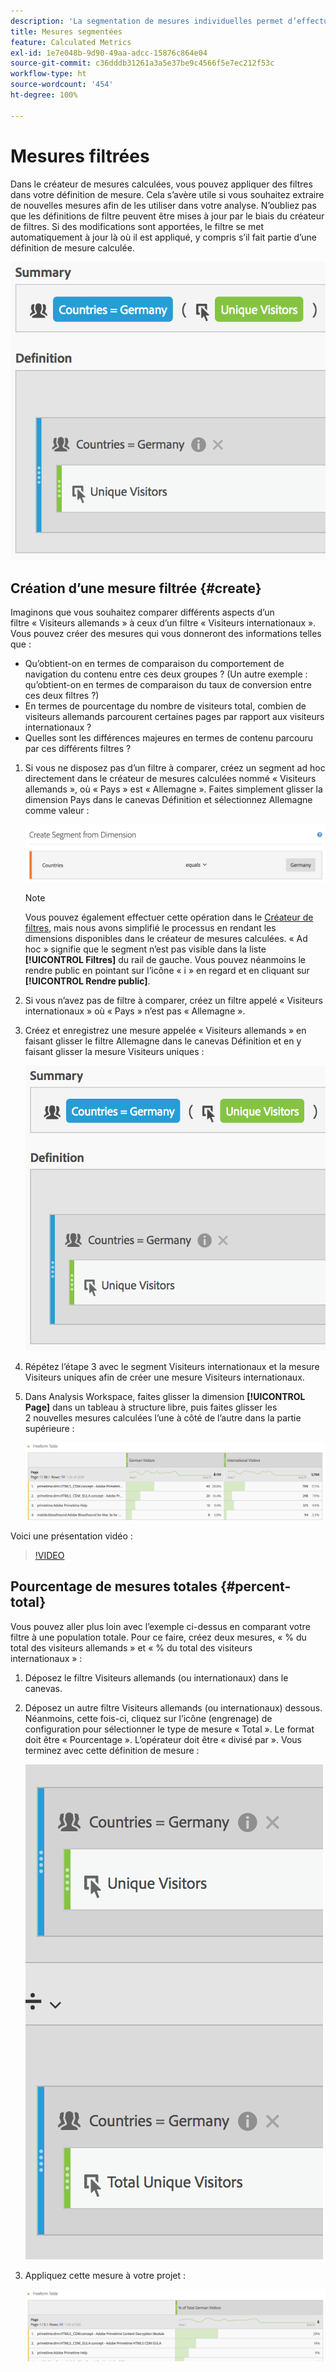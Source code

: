 ```yaml
---
description: 'La segmentation de mesures individuelles permet d’effectuer des comparaisons de mesures dans le même rapport. '
title: Mesures segmentées
feature: Calculated Metrics
exl-id: 1e7e048b-9d90-49aa-adcc-15876c864e04
source-git-commit: c36dddb31261a3a5e37be9c4566f5e7ec212f53c
workflow-type: ht
source-wordcount: '454'
ht-degree: 100%

---
```


# Mesures filtrées

Dans le créateur de mesures calculées, vous pouvez appliquer des filtres dans votre définition de mesure. Cela s’avère utile si vous souhaitez extraire de nouvelles mesures afin de les utiliser dans votre analyse. Nʼoubliez pas que les définitions de filtre peuvent être mises à jour par le biais du créateur de filtres. Si des modifications sont apportées, le filtre se met automatiquement à jour là où il est appliqué, y compris sʼil fait partie dʼune définition de mesure calculée.

![](assets/german-visitors.png)

## Création dʼune mesure filtrée {#create}

Imaginons que vous souhaitez comparer différents aspects dʼun filtre « Visiteurs allemands » à ceux dʼun filtre « Visiteurs internationaux ». Vous pouvez créer des mesures qui vous donneront des informations telles que :

* Qu’obtient-on en termes de comparaison du comportement de navigation du contenu entre ces deux groupes ? (Un autre exemple : qu’obtient-on en termes de comparaison du taux de conversion entre ces deux filtres ?)
* En termes de pourcentage du nombre de visiteurs total, combien de visiteurs allemands parcourent certaines pages par rapport aux visiteurs internationaux ?
* Quelles sont les différences majeures en termes de contenu parcouru par ces différents filtres ?

1. Si vous ne disposez pas dʼun filtre à comparer, créez un segment ad hoc directement dans le créateur de mesures calculées nommé « Visiteurs allemands », où « Pays » est « Allemagne ». Faites simplement glisser la dimension Pays dans le canevas Définition et sélectionnez Allemagne comme valeur :

   ![](assets/segment-from-dimension.png)

   >[!NOTE]
   >
   >Vous pouvez également effectuer cette opération dans le [Créateur de filtres](/help/components/filters/create-filters.md), mais nous avons simplifié le processus en rendant les dimensions disponibles dans le créateur de mesures calculées. « Ad hoc » signifie que le segment nʼest pas visible dans la liste **[!UICONTROL Filtres]** du rail de gauche. Vous pouvez néanmoins le rendre public en pointant sur l’icône « i » en regard et en cliquant sur **[!UICONTROL Rendre public]**.

1. Si vous nʼavez pas de filtre à comparer, créez un filtre appelé « Visiteurs internationaux » où « Pays » nʼest pas « Allemagne ».
1. Créez et enregistrez une mesure appelée « Visiteurs allemands » en faisant glisser le filtre Allemagne dans le canevas Définition et en y faisant glisser la mesure Visiteurs uniques :

   ![](assets/german-visitors.png)

1. Répétez l’étape 3 avec le segment Visiteurs internationaux et la mesure Visiteurs uniques afin de créer une mesure Visiteurs internationaux.
1. Dans Analysis Workspace, faites glisser la dimension **[!UICONTROL Page]** dans un tableau à structure libre, puis faites glisser les 2 nouvelles mesures calculées l’une à côté de l’autre dans la partie supérieure :

   ![](assets/workspace-pages.png)

Voici une présentation vidéo :

>[!VIDEO](https://video.tv.adobe.com/v/25407/?quality=12)

## Pourcentage de mesures totales {#percent-total}

Vous pouvez aller plus loin avec lʼexemple ci-dessus en comparant votre filtre à une population totale. Pour ce faire, créez deux mesures, « % du total des visiteurs allemands » et « % du total des visiteurs internationaux » :

1. Déposez le filtre Visiteurs allemands (ou internationaux) dans le canevas.
1. Déposez un autre filtre Visiteurs allemands (ou internationaux) dessous. Néanmoins, cette fois-ci, cliquez sur l’icône (engrenage) de configuration pour sélectionner le type de mesure « Total ». Le format doit être « Pourcentage ». L’opérateur doit être « divisé par ». Vous terminez avec cette définition de mesure :

   ![](assets/cm_metric_total.png)

1. Appliquez cette mesure à votre projet :

   ![](assets/cm_percent_total.png)
